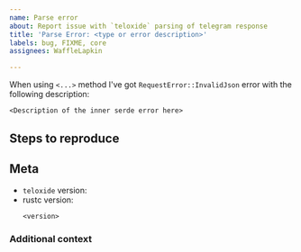 ```yaml
---
name: Parse error
about: Report issue with `teloxide` parsing of telegram response
title: 'Parse Error: <type or error description>'
labels: bug, FIXME, core
assignees: WaffleLapkin

---
```


When using `<...>` method I've got  `RequestError::InvalidJson` error with the following description:
```text
<Description of the inner serde error here>
```

## Steps to reproduce

<!-- Steps to reproduce the issue - get the same error -->

## Meta

- `teloxide` version: <!-- (e.g.: `0.3.1`) -->
- rustc version:
  ```
  <version>
  ```
  <!-- use `rustc --version --verbose` to get it -->

### Additional context

<!-- Describe any additional context here, if needed-->
